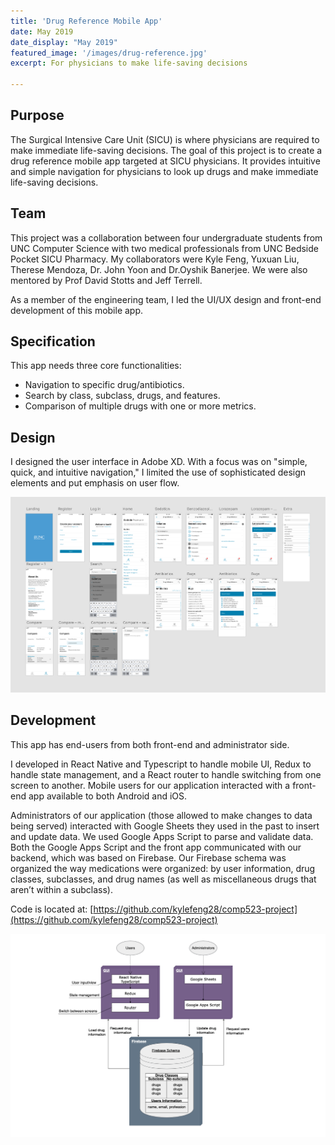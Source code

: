 ```yaml
---
title: 'Drug Reference Mobile App'
date: May 2019
date_display: "May 2019"
featured_image: '/images/drug-reference.jpg'
excerpt: For physicians to make life-saving decisions

---
```


<!-- ![](/images/touchless-ui.gif) -->

## Purpose

The Surgical Intensive Care Unit (SICU) is where physicians are required to make immediate life-saving decisions. The goal of this project is to create a drug reference mobile app targeted at SICU physicians. It provides intuitive and simple navigation for physicians to look up drugs and make immediate life-saving decisions.
 

## Team
This project was a collaboration between four undergraduate students from UNC Computer Science with two medical professionals from UNC Bedside Pocket SICU Pharmacy. My collaborators were Kyle Feng, Yuxuan Liu, Therese Mendoza, Dr. John Yoon and Dr.Oyshik Banerjee. We were also mentored by Prof David Stotts and Jeff Terrell.



As a member of the engineering team, I led the UI/UX design and front-end development of this mobile app.

## Specification
This app needs three core functionalities:
* Navigation to specific drug/antibiotics.
* Search by class, subclass, drugs, and features.
* Comparison of multiple drugs with one or more metrics.

## Design
I designed the user interface in Adobe XD. With a focus was on "simple, quick, and intuitive navigation," I limited the use of sophisticated design elements and put emphasis on user flow. 

![](/images/drug-reference-2.jpg)

## Development

This app has end-users from both front-end and administrator side.

I developed in React Native and Typescript to handle mobile UI, Redux to handle state management, and a React router to handle switching from one screen to another. Mobile users for our application interacted with a front-end app available to both Android and iOS. 

Administrators of our application (those allowed to make changes to data being served) interacted with Google Sheets they used in the past to insert and update data. We used Google Apps Script to parse and validate data. Both the Google Apps Script and the front app communicated with our backend, which was based on Firebase. Our Firebase schema was organized the way medications were organized: by user information, drug classes, subclasses, and drug names (as well as miscellaneous drugs that aren’t within a subclass).

Code is located at: [https://github.com/kylefeng28/comp523-project](https://github.com/kylefeng28/comp523-project)

![](/images/drug-reference-3.jpg)
